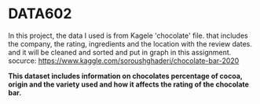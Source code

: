 # DATA602
In this project, the data I used is from Kagele 'chocolate' file. that includes the company, the rating, ingredients and the location with the review dates. and it will be cleaned and sorted and put in graph in this assignment.
socurce: https://www.kaggle.com/soroushghaderi/chocolate-bar-2020

**This dataset includes information on chocolates percentage of cocoa, origin and  the variety used and how it affects the rating of the chocolate bar.**

